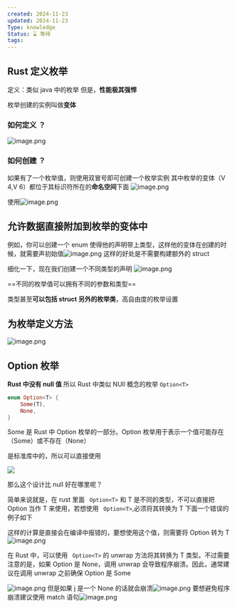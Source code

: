 ```yaml
---
created: 2024-11-23
updated: 2024-11-23
Type: knowledge
Status: ⌛️ 等待
tags:
---
```

## Rust 定义枚举


定义：类似 java 中的枚举
但是，**性能极其强悍**

枚举创建的实例叫做**变体**


### 如何定义 ？
![image.png](https://obsidian-pic-1317906728.cos.ap-nanjing.myqcloud.com/obsidian/20241201012359.png)


### 如何创建 ？
如果有了一个枚举值，则使用双冒号即可创建一个枚举实例
其中枚举的变体（V 4,V 6）都位于其标识符所在的**命名空间**下面
![image.png](https://obsidian-pic-1317906728.cos.ap-nanjing.myqcloud.com/obsidian/20241201012652.png)


使用![image.png](https://obsidian-pic-1317906728.cos.ap-nanjing.myqcloud.com/obsidian/20241201013216.png)

## 允许数据直接附加到枚举的变体中

例如，你可以创建一个 enum 使得他的声明带上类型，这样他的变体在创建的时候，就需要声初始值![image.png](https://obsidian-pic-1317906728.cos.ap-nanjing.myqcloud.com/obsidian/20241201013544.png)
这样的好处是不需要构建额外的 struct


细化一下，现在我们创建一个不同类型的声明
![image.png](https://obsidian-pic-1317906728.cos.ap-nanjing.myqcloud.com/obsidian/20241201013735.png)

==不同的枚举值可以拥有不同的参数和类型==

类型甚至**可以包括 struct 另外的枚举类**，高自由度的枚举设置

## 为枚举定义方法
![image.png](https://obsidian-pic-1317906728.cos.ap-nanjing.myqcloud.com/obsidian/20241201014306.png)


## Option 枚举

**Rust 中没有 null 值**
所以 Rust 中类似 NUll 概念的枚举 `Option<T>` 
```rust
enum Option<T> {  
    Some(T),  
    None,  
}
```
Some 是 Rust 中 Option 枚举的一部分。Option 枚举用于表示一个值可能存在（Some）或不存在（None）


是标准库中的，所以可以直接使用

![](https://obsidian-pic-1317906728.cos.ap-nanjing.myqcloud.com/obsidian/20241203000937.png)


那么这个设计比 null 好在哪里呢？

简单来说就是，在 rust 里面 ` Option<T>` 和 T 是不同的类型，不可以直接把 Option 当作 T 来使用，若想使用 ` Option<T>`,必须将其转换为 T 下面一个错误的例子如下

这样的计算是直接会在编译中报错的，要想使用这个值，则需要将 Option 转为 T
![image.png](https://obsidian-pic-1317906728.cos.ap-nanjing.myqcloud.com/obsidian/20241203001630.png)


在 Rust 中，可以使用 ` Option<T>` 的 unwrap 方法将其转换为 T 类型。不过需要注意的是，如果 Option 是 None，调用 unwrap 会导致程序崩溃。因此，通常建议在调用 unwrap 之前确保 Option 是 Some

![image.png](https://obsidian-pic-1317906728.cos.ap-nanjing.myqcloud.com/obsidian/20241203002151.png)
 但是如果 j 是一个 None 的话就会崩溃![image.png](https://obsidian-pic-1317906728.cos.ap-nanjing.myqcloud.com/obsidian/20241203002312.png)
  要想避免程序崩溃建议使用 match 语句![image.png](https://obsidian-pic-1317906728.cos.ap-nanjing.myqcloud.com/obsidian/20241203002437.png)
